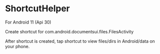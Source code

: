 # ShortcutHelper

For Android 11 (Api 30)

Create shortcut for com.android.documentsui.files.FilesActivity

After shortcut is created, tap shortcut to view files/dirs in Android/data on your phone.
